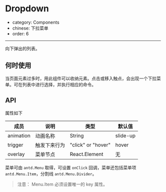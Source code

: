 # Dropdown

- category: Components
- chinese: 下拉菜单
- order: 6

---

向下弹出的列表。

## 何时使用

当页面元素过多时，用此组件可以收纳元素。点击或移入触点，会出现一个下拉菜单。可在列表中进行选择，并执行相应的命令。

## API

属性如下

| 成员        | 说明           | 类型               | 默认值       |
|-------------|----------------|--------------------|--------------|
| animation   | 动画名称       | String             | slide-up     |
| trigger     | 触发下来行为   | "click" or "hover" | hover        |
| overlay     | 菜单节点       | React.Element      | 无           |


菜单可由 `antd.Menu` 取得，可设置 `onClick` 回调，菜单还包括菜单项 `antd.Menu.Item`，分割线 `antd.Menu.Divider`。

> 注意： Menu.Item 必须设置唯一的 key 属性。
